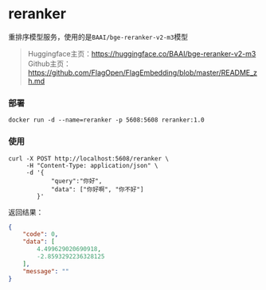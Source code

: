 # reranker
重排序模型服务，使用的是`BAAI/bge-reranker-v2-m3`模型

> Huggingface主页：https://huggingface.co/BAAI/bge-reranker-v2-m3  \
> Github主页：https://github.com/FlagOpen/FlagEmbedding/blob/master/README_zh.md

### 部署
```shell
docker run -d --name=reranker -p 5608:5608 reranker:1.0
```

### 使用
```shell
curl -X POST http://localhost:5608/reranker \
     -H "Content-Type: application/json" \
     -d '{
            "query":"你好",
            "data": ["你好啊", "你不好"]
        }'
```
返回结果：
```json
{
    "code": 0,
    "data": [
        4.499629020690918,
        -2.8593292236328125
    ],
    "message": ""
}
```